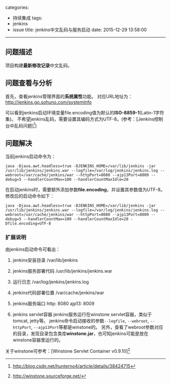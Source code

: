 categories:
  - 持续集成
tags:
  - jenkins
  - issue
title: jenkins中文乱码与服务启动
date: 2015-12-29 13:58:00
---


## 问题描述
项目构建**最新修改记录**中文乱码。


## 问题查看与分析
首先，查看jenkins管理界面的**系统属性**功能。
对应URL地址为：http://jenkins.go.sohuno.com/systemInfo

可以看到jenkins启动环境变量file.encoding值为默认的**ISO-8859-1**(Latin-1字符集)。
不希望jenkins乱码，需要设置其编码方式为UTF-8。(参考：[Jenkins控制台中乱码问题][^1])


## 问题解决
当前jenkins启动命令为：
``` shell
java -Djava.awt.headless=true -DJENKINS_HOME=/var/lib/jenkins -jar /usr/lib/jenkins/jenkins.war --logfile=/var/log/jenkins/jenkins.log --webroot=/var/cache/jenkins/war --httpPort=8080 --ajp13Port=8009 --debug=5 --handlerCountMax=100 --handlerCountMaxIdle=20
```

在启动jenkins时，需要额外添加参数**file.encoding**，并设置其参数值为UTF-8。
修改后的启动命令如下：
``` shell
java -Djava.awt.headless=true -DJENKINS_HOME=/var/lib/jenkins -jar /usr/lib/jenkins/jenkins.war --logfile=/var/log/jenkins/jenkins.log --webroot=/var/cache/jenkins/war --httpPort=8080 --ajp13Port=8009 --debug=5 --handlerCountMax=100 --handlerCountMaxIdle=20 -Dfile.encoding=UTF-8
```


### 扩展说明
由jenkins启动命令可看出：

1. jenkins安装目录
/var/lib/jenkins

2. jenkins服务部署代码
/usr/lib/jenkins/jenkins.war

3. 运行日志
/var/log/jenkins/jenkins.log

4. jenkins代码部署位置
/var/cache/jenkins/war

5. jenkins服务端口
http: 8080
ajp13: 8009

6. jenkins servlet容器
jenkins服务运行在winstone servlet容器，类似于tomcat, jetty等。
jenkins命令启动接收的参数`--logfile`, `--webroot`, `--httpPort`, `--ajp13Port`等都是winstone的。
另外，查看了webroot参数对应的目录，发现目录包含类库**winstone.jar**，也可知jenkins可能是放在winstone容器里运行的。

关于winstone可参考：[Winstone Servlet Container v0.9.10][^6]



[^1]: http://blog.csdn.net/hunterno4/article/details/38424715
[^2]: http://lee2013.iteye.com/blog/2108612
[^3]: http://zhidao.baidu.com/question/177248555728533364.html
[^4]: http://lee2013.iteye.com/blog/2108612
[^5]: http://www.xuebuyuan.com/2108588.html
[^6]: http://winstone.sourceforge.net/

